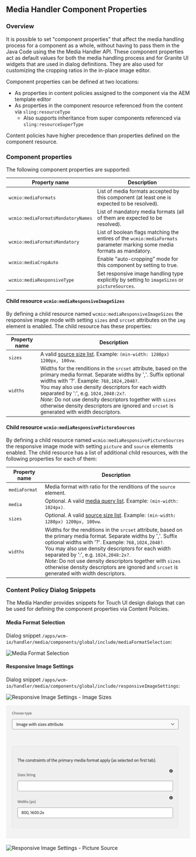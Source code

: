 ## Media Handler Component Properties

### Overview

It is possible to set "component properties" that affect the media handling process for a component as a whole, without having to pass them in the Java Code using the the Media Handler API. These component properties act as default values for both the media handling process and for Granite UI widgets that are used in dialog definitions. They are also used for customizing the cropping ratios in the in-place image editor.

Component properties can be defined at two locations:

* As properties in content policies assigned to the component via the AEM template editor
* As properties in the component resource referenced from the content via `sling:resourceType`
    * Also supports inheritance from super components referenced via `sling:resourceSuperType`

Content policies have higher precedence than properties defined on the component resource.


### Component properties

The following component properties are supported:

| Property name                         | Description
|---------------------------------------|---------------------------------------------------------------------
| `wcmio:mediaFormats`                  | List of media formats accepted by this component (at least one is expected to be resolved).
| `wcmio:mediaFormatsMandatoryNames`    | List of mandatory media formats (all of them are expected to be resolved).
| `wcmio:mediaFormatsMandatory`         | List of boolean flags matching the entires of the `wcmio:mediaFormats` parameter marking some media formats as mandatory.
| `wcmio:mediaCropAuto`                 | Enable "auto-cropping" mode for this component by setting to true.
| `wcmio:mediaResponsiveType`           | Set responsive image handling type explicitly by setting to `imageSizes` or `pictureSources`.


#### Child resource `wcmio:mediaResponsiveImageSizes`

By defining a child resource named `wcmio:mediaResponsiveImageSizes` the responsive image mode with setting `sizes` and `srcset` attributes on the `img` element is enabled. The child resource has these properties:

| Property name | Description
|---------------|---------------------------------------------------------------------
| `sizes`       | A valid [source size list][w3c-source-size-list]. Example: `(min-width: 1280px) 1200px, 100vw`.
| `widths`      | Widths for the renditions in the `srcset` attribute, based on the primary media format. Separate widths by ','. Suffix optional widths with '?'. Example: `768,1024,2048?`.<br/>You may also use density descriptors for each width separated by ':', e.g. `1024,2048:2x?`.<br/>_Note_: Do not use density descriptors together with `sizes` otherwise density descriptors are ignored and `srcset` is generated with width descriptors.


#### Child resource `wcmio:mediaResponsivePictureSources`

By defining a child resource named `wcmio:mediaResponsivePictureSources` the responsive image mode with setting `picture` and `source` elements enabled. The child resource has a list of additional child resources, with the following properties for each of them:

| Property name | Description
|---------------|---------------------------------------------------------------------
| `mediaFormat` | Media format with ratio for the renditions of the `source` element.
| `media`       | Optional. A valid [media query list][w3c-media-query-list]. Example: `(min-width: 1024px)`.
| `sizes`       | Optional. A valid [source size list][w3c-source-size-list]. Example: `(min-width: 1280px) 1200px, 100vw`.
| `widths`      | Widths for the renditions in the `srcset` attribute, based on the primary media format. Separate widths by ','. Suffix optional widths with '?'. Example: `768,1024,2048?`.<br/>You may also use density descriptors for each width separated by ':', e.g. `1024,2048:2x?`.<br/>_Note:_ Do not use density descriptors together with `sizes` otherwise density descriptors are ignored and `srcset` is generated with width descriptors.



[w3c-source-size-list]: http://w3c.github.io/html/semantics-embedded-content.html#valid-source-size-list
[w3c-media-query-list]: http://w3c.github.io/html/infrastructure.html#valid-media-query-list


### Content Policy Dialog Snippets

The Media Handler provides snippets for Touch UI design dialogs that can be used for defining the component properties via Content Policies.

#### Media Format Selection

Dialog snippet `/apps/wcm-io/handler/media/components/global/include/mediaFormatSelection`:

![Media Format Selection](images/componentproperties-media-format-selection.png)


#### Responsive Image Settings

Dialog snippet `/apps/wcm-io/handler/media/components/global/include/responsiveImageSettings`:

![Responsive Image Settings - Image Sizes](images/componentproperties-responsive-image-sizes.png)

![Responsive Image Settings - Image Densities](../resources/images/componentproperties-responsive-image-densities.png)

![Responsive Image Settings - Picture Source](images/componentproperties-responsive-picture-source.png)

